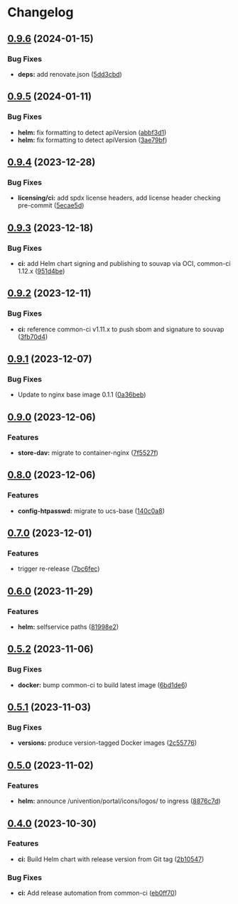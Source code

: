 # Changelog

## [0.9.6](https://git.knut.univention.de/univention/customers/dataport/upx/container-store-dav/compare/v0.9.5...v0.9.6) (2024-01-15)


### Bug Fixes

* **deps:** add renovate.json ([5dd3cbd](https://git.knut.univention.de/univention/customers/dataport/upx/container-store-dav/commit/5dd3cbd052ac0eb688d2c7da60a1409c24e6ccdd))

## [0.9.5](https://git.knut.univention.de/univention/customers/dataport/upx/container-store-dav/compare/v0.9.4...v0.9.5) (2024-01-11)


### Bug Fixes

* **helm:** fix formatting to detect apiVersion ([abbf3d1](https://git.knut.univention.de/univention/customers/dataport/upx/container-store-dav/commit/abbf3d12707f7b309eb32ea566c8b9f9c68242f9))
* **helm:** fix formatting to detect apiVersion ([3ae79bf](https://git.knut.univention.de/univention/customers/dataport/upx/container-store-dav/commit/3ae79bf5a1cb349bbce8ad05511941e3339908dd))

## [0.9.4](https://git.knut.univention.de/univention/customers/dataport/upx/container-store-dav/compare/v0.9.3...v0.9.4) (2023-12-28)


### Bug Fixes

* **licensing/ci:** add spdx license headers, add license header checking pre-commit ([5ecae5d](https://git.knut.univention.de/univention/customers/dataport/upx/container-store-dav/commit/5ecae5d2e0f00663119f65993dd33af14488b944))

## [0.9.3](https://git.knut.univention.de/univention/customers/dataport/upx/container-store-dav/compare/v0.9.2...v0.9.3) (2023-12-18)


### Bug Fixes

* **ci:** add Helm chart signing and publishing to souvap via OCI, common-ci 1.12.x ([951d4be](https://git.knut.univention.de/univention/customers/dataport/upx/container-store-dav/commit/951d4be5c47768951571f6636e5c2ce7102896dc))

## [0.9.2](https://git.knut.univention.de/univention/customers/dataport/upx/container-store-dav/compare/v0.9.1...v0.9.2) (2023-12-11)


### Bug Fixes

* **ci:** reference common-ci v1.11.x to push sbom and signature to souvap ([3fb70d4](https://git.knut.univention.de/univention/customers/dataport/upx/container-store-dav/commit/3fb70d4b97debd7f74cfc1eb4cb0fb1207fc40eb))

## [0.9.1](https://git.knut.univention.de/univention/customers/dataport/upx/container-store-dav/compare/v0.9.0...v0.9.1) (2023-12-07)


### Bug Fixes

* Update to nginx base image 0.1.1 ([0a36beb](https://git.knut.univention.de/univention/customers/dataport/upx/container-store-dav/commit/0a36beb1677dafe39d5344c8e5af960ae4690581))

## [0.9.0](https://git.knut.univention.de/univention/customers/dataport/upx/container-store-dav/compare/v0.8.0...v0.9.0) (2023-12-06)


### Features

* **store-dav:** migrate to container-nginx ([7f5527f](https://git.knut.univention.de/univention/customers/dataport/upx/container-store-dav/commit/7f5527f4ce5eaf832d5882fff89145297d753067))

## [0.8.0](https://git.knut.univention.de/univention/customers/dataport/upx/container-store-dav/compare/v0.7.0...v0.8.0) (2023-12-06)


### Features

* **config-htpasswd:** migrate to ucs-base ([140c0a8](https://git.knut.univention.de/univention/customers/dataport/upx/container-store-dav/commit/140c0a8e82ea457853fc72549db557ff43419352))

## [0.7.0](https://git.knut.univention.de/univention/customers/dataport/upx/container-store-dav/compare/v0.6.0...v0.7.0) (2023-12-01)


### Features

* trigger re-release ([7bc6fec](https://git.knut.univention.de/univention/customers/dataport/upx/container-store-dav/commit/7bc6fecad175afa9423adfc83accf32532de244e))

## [0.6.0](https://git.knut.univention.de/univention/customers/dataport/upx/container-store-dav/compare/v0.5.2...v0.6.0) (2023-11-29)


### Features

* **helm:** selfservice paths ([81998e2](https://git.knut.univention.de/univention/customers/dataport/upx/container-store-dav/commit/81998e26e775d7b92cb43beaa3bab9679c64354f))

## [0.5.2](https://git.knut.univention.de/univention/customers/dataport/upx/container-store-dav/compare/v0.5.1...v0.5.2) (2023-11-06)


### Bug Fixes

* **docker:** bump common-ci to build latest image ([6bd1de6](https://git.knut.univention.de/univention/customers/dataport/upx/container-store-dav/commit/6bd1de632725d31d1f8df2972ef498db4dd64450))

## [0.5.1](https://git.knut.univention.de/univention/customers/dataport/upx/container-store-dav/compare/v0.5.0...v0.5.1) (2023-11-03)


### Bug Fixes

* **versions:** produce version-tagged Docker images ([2c55776](https://git.knut.univention.de/univention/customers/dataport/upx/container-store-dav/commit/2c55776a272e7bc02f1e2afcd5e0cc527c39cfbb))

## [0.5.0](https://git.knut.univention.de/univention/customers/dataport/upx/container-store-dav/compare/v0.4.0...v0.5.0) (2023-11-02)


### Features

* **helm:** announce /univention/portal/icons/logos/ to ingress ([8876c7d](https://git.knut.univention.de/univention/customers/dataport/upx/container-store-dav/commit/8876c7d92c0643cc0eeb013577eef66dc2160137))

## [0.4.0](https://git.knut.univention.de/univention/customers/dataport/upx/container-store-dav/compare/v0.3.0...v0.4.0) (2023-10-30)


### Features

* **ci:** Build Helm chart with release version from Git tag ([2b10547](https://git.knut.univention.de/univention/customers/dataport/upx/container-store-dav/commit/2b10547fafa8382ca3786358c6bcdc5a606e346d))


### Bug Fixes

* **ci:** Add release automation from common-ci ([eb0ff70](https://git.knut.univention.de/univention/customers/dataport/upx/container-store-dav/commit/eb0ff70069527af610e05910b2b57bd66130390f))
